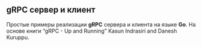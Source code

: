 ## gRPC сервер и клиент
Простые примеры реализации **gRPC** сервера и клиента на языке **Go**.
На основе книги “gRPC - Up and Running” Kasun Indrasiri and Danesh Kuruppu.